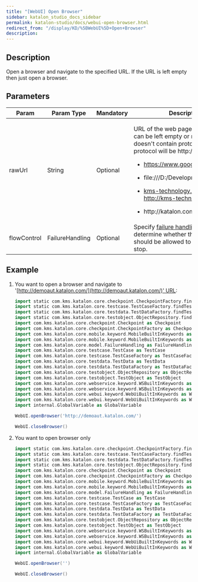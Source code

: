 ```yaml
---
title: "[WebUI] Open Browser" 
sidebar: katalon_studio_docs_sidebar
permalink: katalon-studio/docs/webui-open-browser.html 
redirect_from: "/display/KD/%5BWebUI%5D+Open+Browser" 
description: 
---
```

Description
-----------

Open a browser and navigate to the specified URL. If the URL is left empty then just open a browser.

Parameters
----------

<table><thead><tr><th>Param</th><th>Param Type</th><th>Mandatory</th><th>Description</th></tr></thead><tbody><tr><td><span>rawUrl</span></td><td>String</td><td>Optional</td><td><p><span>URL of the web page to be opened can be left empty or null. If rawUrl doesn't contain protocol prefix, the protocol will be&nbsp;<a rel="nofollow">http://.</a>&nbsp;For e</span><span>xample:&nbsp;</span></p><ul><li class="blockList"><p><span><a class="external-link" href="https://www.google.com" rel="nofollow">https://www.google.com</a>&nbsp;</span></p></li><li class="blockList"><p><span>file:///D:/Development/index.html&nbsp;</span></p></li><li class="blockList"><p><span><a class="external-link" href="http://kms-technology.com" rel="nofollow">kms-technology.com</a> =&gt; <a class="external-link" href="http://kms-technology.com" rel="nofollow">http://kms-technology.com</a></span></p></li><li class="blockList"><p><a rel="nofollow">http://katalon.com/</a><span>&nbsp;</span></p></li></ul></td></tr><tr><td><span>flowControl</span></td><td>FailureHandling</td><td>Optional</td><td>Specify <a href="https://docs.katalon.com/x/qAAM" rel="nofollow">failure handling</a> schema to determine whether the execution should be allowed to continue or stop.</td></tr></tbody></table>

Example
-------

1.  You want to open a browser and navigate to '[http://demoaut.katalon.com/](http://demoaut.katalon.com/)' URL:
    
    ```groovy
    import static com.kms.katalon.core.checkpoint.CheckpointFactory.findCheckpoint
    import static com.kms.katalon.core.testcase.TestCaseFactory.findTestCase
    import static com.kms.katalon.core.testdata.TestDataFactory.findTestData
    import static com.kms.katalon.core.testobject.ObjectRepository.findTestObject
    import com.kms.katalon.core.checkpoint.Checkpoint as Checkpoint
    import com.kms.katalon.core.checkpoint.CheckpointFactory as CheckpointFactory
    import com.kms.katalon.core.mobile.keyword.MobileBuiltInKeywords as Mobile
    import com.kms.katalon.core.mobile.keyword.MobileBuiltInKeywords as MobileBuiltInKeywords
    import com.kms.katalon.core.model.FailureHandling as FailureHandling
    import com.kms.katalon.core.testcase.TestCase as TestCase
    import com.kms.katalon.core.testcase.TestCaseFactory as TestCaseFactory
    import com.kms.katalon.core.testdata.TestData as TestData
    import com.kms.katalon.core.testdata.TestDataFactory as TestDataFactory
    import com.kms.katalon.core.testobject.ObjectRepository as ObjectRepository
    import com.kms.katalon.core.testobject.TestObject as TestObject
    import com.kms.katalon.core.webservice.keyword.WSBuiltInKeywords as WSBuiltInKeywords
    import com.kms.katalon.core.webservice.keyword.WSBuiltInKeywords as WS
    import com.kms.katalon.core.webui.keyword.WebUiBuiltInKeywords as WebUiBuiltInKeywords
    import com.kms.katalon.core.webui.keyword.WebUiBuiltInKeywords as WebUI
    import internal.GlobalVariable as GlobalVariable
    
    WebUI.openBrowser('http://demoaut.katalon.com/')
    
    WebUI.closeBrowser()
    ```
    
2.  You want to open browser only
    
    ```groovy
    import static com.kms.katalon.core.checkpoint.CheckpointFactory.findCheckpoint
    import static com.kms.katalon.core.testcase.TestCaseFactory.findTestCase
    import static com.kms.katalon.core.testdata.TestDataFactory.findTestData
    import static com.kms.katalon.core.testobject.ObjectRepository.findTestObject
    import com.kms.katalon.core.checkpoint.Checkpoint as Checkpoint
    import com.kms.katalon.core.checkpoint.CheckpointFactory as CheckpointFactory
    import com.kms.katalon.core.mobile.keyword.MobileBuiltInKeywords as Mobile
    import com.kms.katalon.core.mobile.keyword.MobileBuiltInKeywords as MobileBuiltInKeywords
    import com.kms.katalon.core.model.FailureHandling as FailureHandling
    import com.kms.katalon.core.testcase.TestCase as TestCase
    import com.kms.katalon.core.testcase.TestCaseFactory as TestCaseFactory
    import com.kms.katalon.core.testdata.TestData as TestData
    import com.kms.katalon.core.testdata.TestDataFactory as TestDataFactory
    import com.kms.katalon.core.testobject.ObjectRepository as ObjectRepository
    import com.kms.katalon.core.testobject.TestObject as TestObject
    import com.kms.katalon.core.webservice.keyword.WSBuiltInKeywords as WSBuiltInKeywords
    import com.kms.katalon.core.webservice.keyword.WSBuiltInKeywords as WS
    import com.kms.katalon.core.webui.keyword.WebUiBuiltInKeywords as WebUiBuiltInKeywords
    import com.kms.katalon.core.webui.keyword.WebUiBuiltInKeywords as WebUI
    import internal.GlobalVariable as GlobalVariable
    
    WebUI.openBrowser('')
    
    WebUI.closeBrowser()
    ```